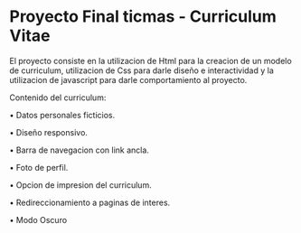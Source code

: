 # Proyecto Final ticmas - Curriculum Vitae

El proyecto consiste en la utilizacion de Html para la creacion de un modelo de curriculum, utilizacion de Css para darle diseño e interactividad y la utilizacion de javascript para darle comportamiento al proyecto. 

Contenido del curriculum:

 • Datos personales ficticios.
 
 • Diseño responsivo.
 
 • Barra de navegacion con link ancla.
 
 • Foto de perfil.
 
 • Opcion de impresion del curriculum.
 
 • Redireccionamiento a paginas de interes.
 
 • Modo Oscuro
 
 
 
 
